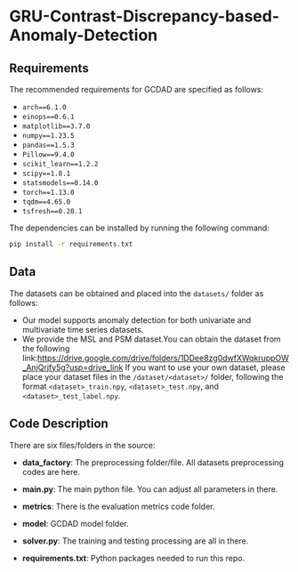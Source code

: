 # GRU-Contrast-Discrepancy-based-Anomaly-Detection
## Requirements
The recommended requirements for GCDAD are specified as follows:
- `arch==6.1.0`
- `einops==0.6.1`
- `matplotlib==3.7.0`
- `numpy==1.23.5`
- `pandas==1.5.3`
- `Pillow==9.4.0`
- `scikit_learn==1.2.2`
- `scipy==1.8.1`
- `statsmodels==0.14.0`
- `torch==1.13.0`
- `tqdm==4.65.0`
- `tsfresh==0.20.1`

The dependencies can be installed by running the following command:

```bash
pip install -r requirements.txt
```

## Data

The datasets can be obtained and placed into the `datasets/` folder as follows:

- Our model supports anomaly detection for both univariate and multivariate time series datasets.
- We provide the MSL and PSM dataset.You can obtain the dataset from the following link:<https://drive.google.com/drive/folders/1DDee8zg0dwfXWqkruppOW_AnjQrjfy5g?usp=drive_link> If you want to use your own dataset, please place your dataset files in the `/dataset/<dataset>/` folder, following the format `<dataset>_train.npy`, `<dataset>_test.npy`, and `<dataset>_test_label.npy`.

## Code Description

There are six files/folders in the source:

- **data_factory**: The preprocessing folder/file. All datasets preprocessing codes are here.
  
- **main.py**: The main python file. You can adjust all parameters in there.
  
- **metrics**: There is the evaluation metrics code folder.
  
- **model**: GCDAD model folder.
  
- **solver.py**: The training and testing processing are all in there.
  
- **requirements.txt**: Python packages needed to run this repo.



